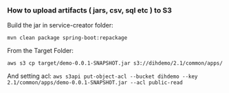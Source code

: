 ### How to upload artifacts ( jars, csv, sql etc ) to S3

Build the jar in service-creator folder:

```mvn clean package spring-boot:repackage```

From the Target Folder:

```aws s3 cp target/demo-0.0.1-SNAPSHOT.jar s3://dihdemo/2.1/common/apps/```

And setting acl:
```aws s3api put-object-acl --bucket dihdemo --key 2.1/common/apps/demo-0.0.1-SNAPSHOT.jar --acl public-read```